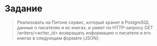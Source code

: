 # Задание

>Реализовать на Питоне сервис, который хранит в PostgreSQL данные о писателях и их книгах, и умеет по HTTP-запросу GET /writers/<writer_id>  возвращать информацию о писателе и его книгах в следующем формате (JSON):

